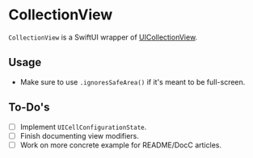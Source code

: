 # CollectionView

`CollectionView` is a SwiftUI wrapper of [UICollectionView](https://developer.apple.com/documentation/uikit/uicollectionview).

## Usage

- Make sure to use `.ignoresSafeArea()` if it's meant to be full-screen.

## To-Do's

- [ ] Implement `UICellConfigurationState`.
- [ ] Finish documenting view modifiers.
- [ ] Work on more concrete example for README/DocC articles.
